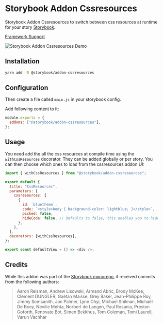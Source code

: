 # Storybook Addon Cssresources

Storybook Addon Cssresources to switch between css resources at runtime for your story [Storybook](https://storybook.js.org).

[Framework Support](https://storybook.js.org/docs/react/api/frameworks-feature-support)

![Storybook Addon Cssresources Demo](docs/demo.gif)

## Installation

```sh
yarn add -D @storybook/addon-cssresources
```

## Configuration

Then create a file called `main.js` in your storybook config.

Add following content to it:

```js
module.exports = {
  addons: ["@storybook/addon-cssresources"],
};
```

## Usage

You need add the all the css resources at compile time using the `withCssResources` decorator. They can be added globally or per story. You can then choose which ones to load from the cssresources addon UI:

```js
import { withCssResources } from "@storybook/addon-cssresources";

export default {
  title: "CssResources",
  parameters: {
    cssresources: [
      {
        id: `bluetheme`,
        code: `<style>body { background-color: lightblue; }</style>`,
        picked: false,
        hideCode: false, // Defaults to false, this enables you to hide the code snippet and only displays the style selector
      },
    ],
  },
  decorators: [withCssResources],
};

export const defaultView = () => <div />;
```

## Credits

While this addon was part of the [Storybook monorepo](https://github.com/storybookjs/storybook), it received commits from the following authors:

> Aaron Reisman,
> Andrew Lisowski,
> Armand Abric,
> Brody McKee,
> Clément DUNGLER,
> Gaëtan Maisse,
> Grey Baker,
> Jean-Philippe Roy,
> Jimmy Somsanith,
> Jon Palmer,
> Lynn Chyi,
> Michael Shilman,
> Michaël De Boey,
> Neville Mehta,
> Norbert de Langen,
> Paul Rosania,
> Preston Goforth,
> Renovate Bot,
> Simen Bekkhus,
> Tom Coleman,
> Tomi Laurell,
> Varun Vachhar
